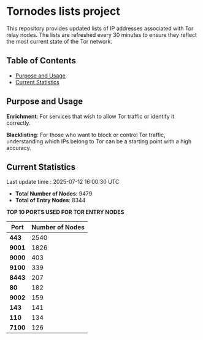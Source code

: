 # Tornodes lists project

This repository provides updated lists of IP addresses associated with Tor relay nodes. The lists are refreshed every 30 minutes to ensure they reflect the most current state of the Tor network.

## Table of Contents

- [Purpose and Usage](#purpose-and-usage)
- [Current Statistics](#current-statistics)


## Purpose and Usage

**Enrichment**: For services that wish to allow Tor traffic or identify it correctly.

**Blacklisting**: For those who want to block or control Tor traffic, understanding which IPs belong to Tor can be a starting point with a high accuracy.

## Current Statistics

Last update time : 2025-07-12 16:00:30 UTC

- **Total Number of Nodes**: 9479
- **Total of Entry Nodes**: 8344

**TOP 10 PORTS USED FOR TOR ENTRY NODES**

| **Port** | **Number of Nodes** |
|------|-----------------|
| **443**   | 2540  |
| **9001**   | 1826  |
| **9000**   | 403  |
| **9100**   | 339  |
| **8443**   | 207  |
| **80**   | 182  |
| **9002**   | 159  |
| **143**   | 141  |
| **110**   | 134  |
| **7100**   | 126  |

